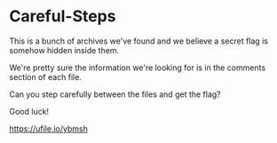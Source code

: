 # Careful-Steps

This is a bunch of archives we've found and we believe a secret flag is somehow hidden inside them.

We're pretty sure the information we're looking for is in the comments section of each file.

Can you step carefully between the files and get the flag?

Good luck!

https://ufile.io/ybmsh
